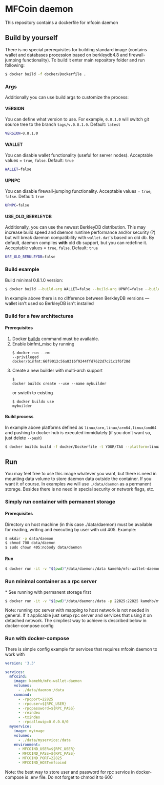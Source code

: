 # MFCoin daemon
This repository contains a dockerfile for mfcoin daemon

## Build by yourself
There is no special prerequisites for building standard image (contains wallet and databases procession based on berkleydb4.8 and firewall-jumping functionality). To build it enter main repository folder and run following:
```sh
$ docker build -f docker/Dockerfile .
```

### Args
Additionally you can use build args to customize the process:

#### VERSION
You can define what version to use. For example, `0.8.1.0` will switch git source tree to the branch `tags/v.0.8.1.0`. Default: `latest`
```sh
VERSION=0.8.1.0
```

#### WALLET
You can disable wallet functionality (useful for server nodes). Acceptable values = `true`, `false`. Default: `true`
```sh
WALLET=false
```

#### UPNPC
You can disable firewall-jumping functionality. Acceptable values = `true`, `false`. Default: `true`
```sh
UPNPC=false
```

#### USE_OLD_BERKLEYDB
Additionally, you can use the newest BerkleyDB distribution. This may increase build speed and daemon runtime performance and/or security (?) but will break daemon compatibility with `wallet.dat`'s based on old db. By default, daemon compiles **with** old db support, but you can redefine it. Acceptable values = `true`, `false`. Default: `true`
```sh
USE_OLD_BERKLEYDB=false
```

### Build example
Build minimal 0.8.1.0 version:
```sh
$ docker build --build-arg WALLET=false --build-arg UPNPC=false --build-arg VERSION=0.8.1.0 -f docker/Dockerfile .
```
In example above there is no difference between BerkleyDB versions — wallet isn't used so BerkleyDB isn't installed

### Build for a few architectures

#### Prerequisites

1. Docker [buildx](https://github.com/docker/buildx) command must be available.
1. Enable binfmt_misc by running <pre><code land="sh">$ docker run --rm --privileged docker/binfmt:66f9012c56a8316f9244ffd7622d7c21c1f6f28d</code></pre>
1. Create a new builder with multi-arch support <pre><code land="sh">$ docker buildx create --use --name mybuilder</code></pre> or swicth to existing <pre><code land="sh">$ docker buildx use mybuilder</code></pre>

#### Build process

In example above platforms defined as `linux/arm,linux/arm64,linux/amd64` and pushing to docker hub is executed immidiately (if you don't want so, just delete `--push`)

```sh
$ docker buildx build -f docker/Dockerfile -t YOUR/TAG --platform=linux/arm,linux/arm64,linux/amd64 . --push
```

## Run
You may feel free to use this image whatever you want, but there is need in mounting data volume to store daemon data outside the container. If you want it of course. In examples we will use `./data/daemon` as a permanent storage. Besides there is no need in special security or network flags, etc.

### Simply run container with permanent storage

#### Prerequisites

Directory on host machine (in this case ./data/daemon) must be available for reading, writing and executing by user with uid 405. Example:
```sh
$ mkdir -p data/daemon
$ chmod 700 data/daemon
$ sudo chown 405:nobody data/daemon
```
#### Run

```sh
$ docker run -it -v "$(pwd)"/data/daemon:/data kamehb/mfc-wallet-daemon
```

### Run minimal container as a rpc server
\* See running with permanent storage first
```sh
$ docker run -it -v "$(pwd)"/data/daemon:/data -p 22825:22825 kamehb/mfc-wallet-daemon:minimal -rpcport=22825 -rpcuser=RPC_USER -rpcpassword=RPC_PASS -reindex -txindex -rpcallowip=0.0.0.0/0
```
Note: running rpc server with mapping to host network is not needed in general. If it applicable just setup rpc server and services that using it on detached network. The simpliest way to achieve is described below in docker-compose config

### Run with docker-compose
There is simple config example for services that requires mfcoin daemon to work with
```yml
version: '3.3'

services:
  mfcoind:
    image: kamehb/mfc-wallet-daemon
    volumes:
      - ./data/daemon:/data
    command:
      - -rpcport=22825
      - -rpcuser=${RPC_USER}
      - -rpcpassword=${RPC_PASS}
      - -reindex
      - -txindex
      - -rpcallowip=0.0.0.0/0
  myservice:
    image: myimage
    volumes:
      - ./data/myservice:/data
    environment:
      - MFCOIND_USER=${RPC_USER}
      - MFCOIND_PASS=${RPC_PASS}
      - MFCOIND_PORT=22825
      - MFCOIND_HOST=mfcoind
```
Note: the best way to store user and password for rpc service in docker-compose is .env file. Do not forget to chmod it to 600
